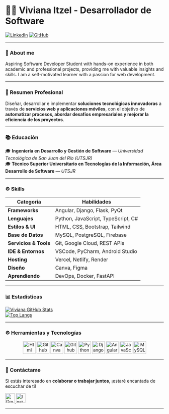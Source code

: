 # 👩‍💻 Viviana Itzel - Desarrollador de Software  

[![LinkedIn](https://img.shields.io/badge/LinkedIn-0077B5?style=flat-square&logo=linkedin&logoColor=white)]([https://www.linkedin.com/in/tu-perfil-linkedin](https://www.linkedin.com/in/viviana-itzel-cruz-de-jesus-32934b253/))
[![GitHub](https://img.shields.io/badge/GitHub-181717?style=flat-square&logo=github&logoColor=white)](https://github.com/ViviCruz03)

---

### 👋 About me
Aspiring Software Developer Student with hands-on experience in both academic and professional projects, providing me with valuable insights and skills. I am a self-motivated learner with a passion for web development.

---

### 📘 Resumen Profesional  
Diseñar, desarrollar e implementar **soluciones tecnológicas innovadoras** a través de **servicios web y aplicaciones móviles**, con el objetivo de **automatizar procesos, abordar desafíos empresariales y mejorar la eficiencia de los proyectos**.


---

### 📚 Educación  
🎓 **Ingeniería en Desarrollo y Gestión de Software** — *Universidad Tecnológica de San Juan del Río (UTSJR)*  
🎓 **Técnico Superior Universitario en Tecnologías de la Información, Área Desarrollo de Software** — *UTSJR*

---

### ⚙️ Skills  

| **Categoría** | **Habilidades** |
|----------------|----------------|
| **Frameworks** | Angular, Django, Flask, PyQt |
| **Lenguajes** | Python, JavaScript, TypeScript, C# |
| **Estilos & UI** | HTML, CSS, Bootstrap, Tailwind |
| **Base de Datos** | MySQL, PostgreSQL, Firebase |
| **Servicios & Tools** | Git, Google Cloud, REST APIs |
| **IDE & Entornos** | VSCode, PyCharm, Android Studio |
| **Hosting** | Vercel, Netlify, Render |
| **Diseño** | Canva, Figma |
| **Aprendiendo** | DevOps, Docker, FastAPI |

---

### 📊 Estadísticas  

[![Viviana GitHub Stats](https://github-readme-stats.vercel.app/api?username=ViviCruz03&show_icons=true&theme=tokyonight)](https://github.com/ViviCruz03)  
[![Top Langs](https://github-readme-stats.vercel.app/api/top-langs/?username=ViviCruz03&layout=compact&theme=radical)](https://github.com/ViviCruz03)

---

### ⚙️ Herramientas y Tecnologías  
<p align="center">
  <img src="https://cdn.simpleicons.org/html5/E34F26" width="40" alt="Html"/>
  <img src="https://cdn.simpleicons.org/git/F05032" width="40" alt="Github"/>
  <img src="https://cdn.simpleicons.org/canva/00C4CC" width="40" alt="Canva"/>
  <img src="https://cdn.simpleicons.org/github/181717" width="40" alt="Github"/>
  <img src="https://cdn.simpleicons.org/python/3776AB" width="40" alt="Python"/>
  <img src="https://cdn.simpleicons.org/django/092E20" width="40" alt="Django"/>
  <img src="https://cdn.simpleicons.org/angular/DD0031" width="40" alt="Angular"/>
  <img src="https://cdn.simpleicons.org/javascript/F7DF1E" width="40" alt="JavaScript"/>
  <img src="https://cdn.simpleicons.org/mysql/4479A1" width="40" alt="MySQL"/>
</p>

---

### 💌 Contáctame  

Si estás interesado en **colaborar o trabajar juntos**, ¡estaré encantada de escuchar de ti!  

<a href="mailto:itzelcj.ti21@utsjr.edu.com">
  <img src="https://cdn.simpleicons.org/gmail/EA4335" width="30" alt="Gmail"/>
</a>
<a href="https://www.instagram.com/anai_vivv">
  <img src="https://cdn.simpleicons.org/instagram/FF0069" width="30" alt="Instagram"/>
</a>


---

